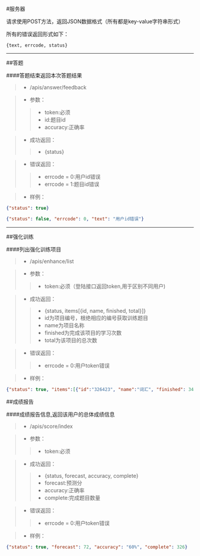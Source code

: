 #服务器

请求使用POST方法，返回JSON数据格式（所有都是key-value字符串形式）

所有的错误返回形式如下：
```
{text, errcode, status}
```

---
##答题

####答题结束返回本次答题结果
>* /apis/answer/feedback

>* 参数：
>>* token:必须
>>* id:题目id
>>* accuracy:正确率

>* 成功返回：
>>* {status}

>* 错误返回：
>>* errcode = 0:用户id错误
>>* errcode = 1:题目id错误

>* 样例：
```json
{"status": true}
```
```json
{"status": false, "errcode": 0, "text": "用户id错误"}
```

---
##强化训练

####列出强化训练项目
>* /apis/enhance/list

>* 参数：
>>* token:必须（登陆接口返回token,用于区别不同用户)

>* 成功返回：
>>* {status, items[{id, name, finished, total}]}
>>* id为项目编号，根绝相应的编号获取训练题目
>>* name为项目名称
>>* finished为完成该项目的学习次数
>>* total为该项目的总次数

>* 错误返回：
>>* errcode = 0:用户token错误

>* 样例：
```json
{"status": true, "items":[{"id":"326423", "name":"词汇", "finished": 34, "total": 100}, {"id":"719341", "name":"动词", "finished": 52, "total": 100}, {"id":"072883", "name":"形容词", "finished": 34, "total": 100}]}
```

##成绩报告

####成绩报告信息,返回该用户的总体成绩信息
>* /apis/score/index

>* 参数：
>>* token:必须

>* 成功返回：
>>* {status, forecast, accuracy, complete}
>>* forecast:预测分
>>* accuracy:正确率
>>* complete:完成题目数量

>* 错误返回：
>>* errcode = 0:用户token错误

>* 样例：
```json
{"status": true, "forecast": 72, "accuracy": "60%", "complete": 326}
```
